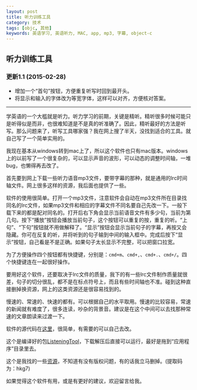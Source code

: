 ```yaml
---
layout: post
title: 听力训练工具
category: 技术
tags: [objc, 其他]
keywords: 英语学习, 英语听力, MAC, app, mp3, 字幕, object-c
---
```


## 听力训练工具

### 更新1.1 (2015-02-28)
* 增加一个“首句”按钮，方便重复听写时回到最开头。
* 将显示和输入的字体改为等宽字体，这样可以对齐，方便核对答案。

---

学英语的一个大槛就是听力。听力学习的前期，关键是精听。精听很多时候可能只是听得似是而非，也很难知道是不是真的听准确了。因此，精听最好的方法是听写。那么问题来了，听写工具哪家强？我在网上搜了半天，没找到适合的工具。就自己写了一个简单实用的。

我现在基本从windows转到mac上了，所以这个软件也只有mac版本。windows上的以前写了一个很复杂的，可以显示声音的波形，可以动态的调整时间轴，一堆bug，也懒得再去改了。

首先要到网上下载一些听力语音mp3文件，要带字幕的那种，就是通用的lrc时间轴文件。网上很多这样的资源，我后面也提供了一些。

软件的使用很简单。打开一个mp3文件，注意软件会自动在mp3文件所在目录找同名的lrc文件，如果mp3文件和相应的字幕文件不同名要自己先改一下。一般下载下来的都是配对同名的。打开后右下角会显示当前语音文件有多少句，当前为第几句。按下“播放”按钮会播放当前句子，这个按钮可以重复的按，重复的听。“上句”、“下句”按钮就不用做解释了。“显示”按钮会显示当前句子的字幕，再按又会隐藏。你可在反复的听，并将听到的句子输到中间的输入框中。完成后按下“显示”按钮，自己看是不是正确。如果句子太长显示不完整，可以把窗口拉宽。

为了方便操作四个按钮都有快捷键，分别是：`cmd+m`、`cmd+,`、`cmd+.`、`cmd+/`。四个快捷键连在一起很好操作。

要用好这个软件，还要取决于lrc文件的质量，我下的有一些lrc文件制作质量就很差，句子的切分很乱，都不是在标点符号上，而且有些时间轴也不准。碰到这种直接删掉换资源，网上的这类资源还是很容易找到的。

慢速的、常速的、快速的都有。可以根据自己的水平取用。慢速的比较容易，常速的新闻就有难度了，很多连读，吵杂的背景音。建议是在这个中间可以去找那种常速的文章朗读来过渡一下。

软件的源代码在[这里](https://github.com/RockyPan/ListeningTool)，很简单，有需要的可以自己去改。

这个是编译好的包[ListeningTool](https://github.com/RockyPan/rockypan.github.com/blob/master/asset/ListeningTool.app.zip?raw=true)，下载解压后直接可以运行，最好是拖到“应用程序”目录里去。

这个是我找的一些[资源](http://pan.baidu.com/s/1qWLnhy0)，不知道有没有版权问题，有的话我立马删掉。(提取码为：hkg7)

如果觉得这个软件有用，或是有更好的建议，欢迎留言给我。


